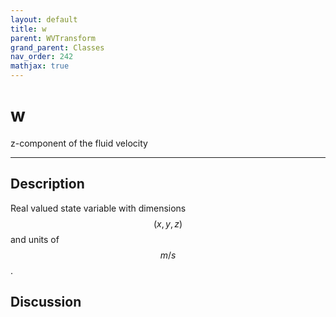 ```yaml
---
layout: default
title: w
parent: WVTransform
grand_parent: Classes
nav_order: 242
mathjax: true
---
```


#  w

z-component of the fluid velocity


---

## Description
Real valued state variable with dimensions $$(x,y,z)$$ and units of $$m/s$$.

## Discussion

